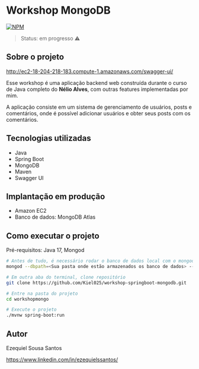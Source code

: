 # Workshop MongoDB
[![NPM](https://img.shields.io/npm/l/react)](https://github.com/Kiel025/workshop-springboot-mongodb/blob/main/LICENCE)

>Status: em progresso ⚠️

## Sobre o projeto

http://ec2-18-204-218-183.compute-1.amazonaws.com/swagger-ui/

Esse workshop é uma aplicação backend web construída durante o curso de Java completo do **Nélio Alves**, com outras features implementadas por mim.

A aplicação consiste em um sistema de gerenciamento de usuários, posts e comentários, onde é possível adicionar usuários e obter seus posts com os comentários.

## Tecnologias utilizadas

- Java
- Spring Boot
- MongoDB
- Maven
- Swagger UI

## Implantação em produção

- Amazon EC2
- Banco de dados: MongoDB Atlas

## Como executar o projeto

Pré-requisitos: Java 17, Mongod


```bash
# Antes de tudo, é necessário rodar o banco de dados local com o mongod
mongod --dbpath=<Sua pasta onde estão armazenados os banco de dados> --port 27017 | jq

# Em outra aba do terminal, clone repositório
git clone https://github.com/Kiel025/workshop-springboot-mongodb.git

# Entre na pasta do projeto
cd workshopmongo

# Execute o projeto
./mvnw spring-boot:run
```


## Autor

Ezequiel Sousa Santos

https://www.linkedin.com/in/ezequielssantos/

